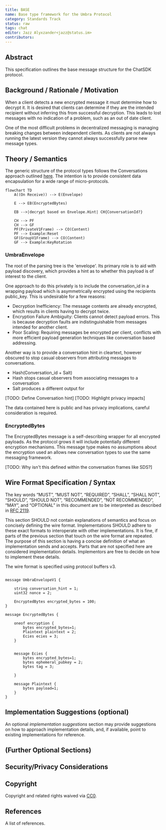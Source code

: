 ```yaml
---
title: BASE
name: Base type framework for the Umbra Protocol 
category: Standards Track
status: raw
tags: chat
editor: Jazz Alyxzander<jazz@status.im>
contributors:
---
```

## Abstract

This specification outlines the base message structure for the ChatSDK protocol. 

## Background / Rationale / Motivation
When a client detects a new encrypted message it must determine how to decrypt it. 
It is desired that clients can determine if they are the intended recipient without inferring this from successful decryption. This leads to lost messages with no indication of a problem, such as an out of date client.

One of the most difficult problems in decentralized messaging is managing breaking changes between independent clients. As clients are not always running the latest version they cannot always successfully parse new message types.


## Theory / Semantics


The generic structure of the protocol types follows the Conversations approach outlined [here](https://forum.vac.dev/t/chatsdk-conversations/509). 
The intention is to provide consistent data encapsulation for a wide range of micro-protocols. 


```mermaid 
flowchart TD
    A((On Receive)) --> E(Envelope)

    E --> EB(EncryptedBytes)

    EB -->|decrypt based on Envelope.Hint| CH{ConversationId?}

    CH --> PF
    CH --> GF
    PF(PrivateV1Frame) --> CO(Content)
    PF --> Example:Reset
    GF(GroupV1Frame) --> CO(Content)
    GF --> Example:KeyRotation

```


### UmbraEnvelope

The root of the parsing tree is the 'envelope'. 
Its primary role is to aid with payload discovery, which provides a hint as to whether this payload is of interest to the client. 

One approach to do this privately is to include the conversation_id in a wrapping payload which is asymmetrically encrypted using the recipients public_key. This is undesirable for a few reasons:
- Decryption Inefficiency: The message contents are already encrypted, which results in clients having to decrypt twice. 
- Encryption Failure Ambiguity: Clients cannot detect payload errors. This is because decryption faults are indistinguishable from messages intended for another client.
- Poor Scaling: Requiring messages be encrypted per client, conflicts with more efficient payload generation techniques like conversation based addressing.  

Another way is to provide a conversation hint in cleartext, however obscured to stop casual observers from attributing messages to conversations. 
- Hash(Conversation_id + Salt)
- Hash stops casual observers from associating messages to a conversation
- Salt produces a different output for 

[TODO: Define Conversation hint]
[TODO: Highlight privacy impacts]

The data contained here is public and has privacy implications, careful consideration is required.



### EncryptedBytes

The EncryptedBytes message is a self-describing wrapper for all encrypted payloads. As the protocol grows it will include potentially different encryption mechanisms. This message type makes no assumptions about the encryption used an allows new conversation types to use the same messaging framework.


[TODO: Why isn't this defined within the  conversation frames like SDS?]



## Wire Format Specification / Syntax
The key words “MUST”, “MUST NOT”, “REQUIRED”, “SHALL”, “SHALL NOT”, “SHOULD”, “SHOULD NOT”, “RECOMMENDED”, 
“NOT RECOMMENDED”, “MAY”, and “OPTIONAL” in this document are to be interpreted as described in [RFC 2119](https://www.ietf.org/rfc/rfc2119.txt).

This section SHOULD not contain explanations of semantics and focus on concisely defining the wire format.
Implementations SHOULD adhere to these exact formats to interoperate with other implementations.
It is fine, if parts of the previous section that touch on the wire format are repeated.
The purpose of this section is having a concise definition of what an implementation sends and accepts.
Parts that are not specified here are considered implementation details. 
Implementors are free to decide on how to implement these details.


The wire format is specified using protocol buffers v3.

```mermaid

message UmbraEnvelopeV1 {
    
    string conversation_hint = 1;
    uint32 nonce = 2;           
    
    EncryptedBytes encrypted_bytes = 100;
}

message EncryptedBytes {

    oneof encryption {
        bytes encrypted_bytes=1;
        Plaintext plaintext = 2;
		Ecies ecies = 3;
    }
   
    
    message Ecies {
        bytes encrypted_bytes=1;
        bytes ephemeral_pubkey = 2;
        bytes tag = 3;
        
    }

    message Plaintext {
        bytes payload=1;
    }
}

```





## Implementation Suggestions (optional)
An optional *implementation suggestions* section may provide suggestions on how to approach implementation details, and, 
if available, point to existing implementations for reference.


## (Further Optional Sections)


## Security/Privacy Considerations


## Copyright

Copyright and related rights waived via [CC0](https://creativecommons.org/publicdomain/zero/1.0/).

## References

A list of references.